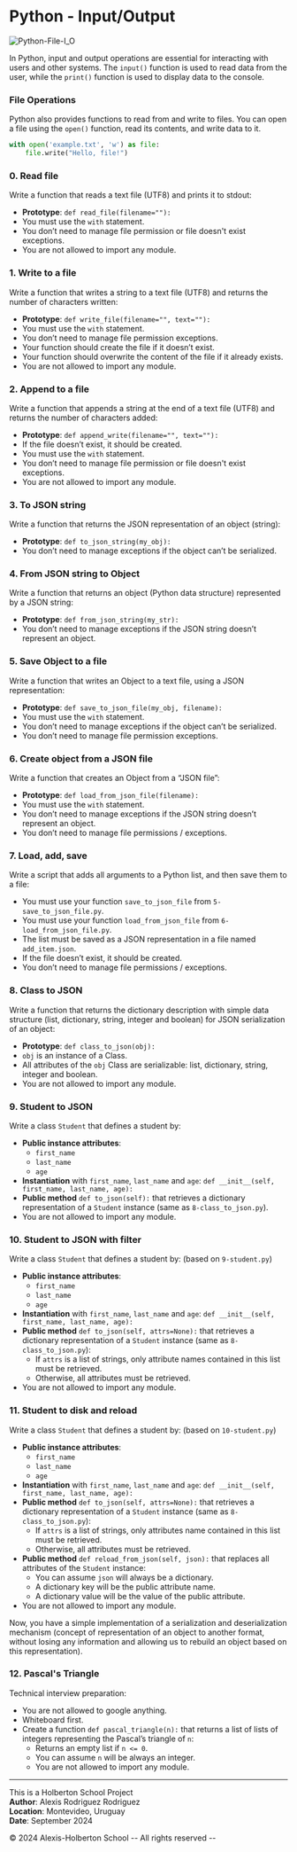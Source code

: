 # Python - Input/Output
![Python-File-I_O](https://github.com/user-attachments/assets/aa25927e-5407-4cad-9ff5-9ea2e18df7b6)

In Python, input and output operations are essential for interacting with users and other systems. The `input()` function is used to read data from the user, while the `print()` function is used to display data to the console.

### File Operations
Python also provides functions to read from and write to files. You can open a file using the `open()` function, read its contents, and write data to it.

```python
with open('example.txt', 'w') as file:
    file.write("Hello, file!")
```

### 0. Read file

Write a function that reads a text file (UTF8) and prints it to stdout:

- **Prototype**: `def read_file(filename=""):`
- You must use the `with` statement.
- You don’t need to manage file permission or file doesn't exist exceptions.
- You are not allowed to import any module.

### 1. Write to a file

Write a function that writes a string to a text file (UTF8) and returns the number of characters written:

- **Prototype**: `def write_file(filename="", text=""):`
- You must use the `with` statement.
- You don’t need to manage file permission exceptions.
- Your function should create the file if it doesn’t exist.
- Your function should overwrite the content of the file if it already exists.
- You are not allowed to import any module.

### 2. Append to a file

Write a function that appends a string at the end of a text file (UTF8) and returns the number of characters added:

- **Prototype**: `def append_write(filename="", text=""):`
- If the file doesn’t exist, it should be created.
- You must use the `with` statement.
- You don’t need to manage file permission or file doesn't exist exceptions.
- You are not allowed to import any module.

### 3. To JSON string

Write a function that returns the JSON representation of an object (string):

- **Prototype**: `def to_json_string(my_obj):`
- You don’t need to manage exceptions if the object can’t be serialized.

### 4. From JSON string to Object

Write a function that returns an object (Python data structure) represented by a JSON string:

- **Prototype**: `def from_json_string(my_str):`
- You don’t need to manage exceptions if the JSON string doesn’t represent an object.

### 5. Save Object to a file

Write a function that writes an Object to a text file, using a JSON representation:

- **Prototype**: `def save_to_json_file(my_obj, filename):`
- You must use the `with` statement.
- You don’t need to manage exceptions if the object can’t be serialized.
- You don’t need to manage file permission exceptions.

### 6. Create object from a JSON file

Write a function that creates an Object from a “JSON file”:

- **Prototype**: `def load_from_json_file(filename):`
- You must use the `with` statement.
- You don’t need to manage exceptions if the JSON string doesn’t represent an object.
- You don’t need to manage file permissions / exceptions.

### 7. Load, add, save

Write a script that adds all arguments to a Python list, and then save them to a file:

- You must use your function `save_to_json_file` from `5-save_to_json_file.py`.
- You must use your function `load_from_json_file` from `6-load_from_json_file.py`.
- The list must be saved as a JSON representation in a file named `add_item.json`.
- If the file doesn’t exist, it should be created.
- You don’t need to manage file permissions / exceptions.

### 8. Class to JSON

Write a function that returns the dictionary description with simple data structure (list, dictionary, string, integer and boolean) for JSON serialization of an object:

- **Prototype**: `def class_to_json(obj):`
- `obj` is an instance of a Class.
- All attributes of the `obj` Class are serializable: list, dictionary, string, integer and boolean.
- You are not allowed to import any module.

### 9. Student to JSON

Write a class `Student` that defines a student by:

- **Public instance attributes**:
  - `first_name`
  - `last_name`
  - `age`
- **Instantiation** with `first_name`, `last_name` and `age`: `def __init__(self, first_name, last_name, age):`
- **Public method** `def to_json(self):` that retrieves a dictionary representation of a `Student` instance (same as `8-class_to_json.py`).
- You are not allowed to import any module.

### 10. Student to JSON with filter

Write a class `Student` that defines a student by: (based on `9-student.py`)

- **Public instance attributes**:
  - `first_name`
  - `last_name`
  - `age`
- **Instantiation** with `first_name`, `last_name` and `age`: `def __init__(self, first_name, last_name, age):`
- **Public method** `def to_json(self, attrs=None):` that retrieves a dictionary representation of a `Student` instance (same as `8-class_to_json.py`):
  - If `attrs` is a list of strings, only attribute names contained in this list must be retrieved.
  - Otherwise, all attributes must be retrieved.
- You are not allowed to import any module.

### 11. Student to disk and reload

Write a class `Student` that defines a student by: (based on `10-student.py`)

- **Public instance attributes**:
  - `first_name`
  - `last_name`
  - `age`
- **Instantiation** with `first_name`, `last_name` and `age`: `def __init__(self, first_name, last_name, age):`
- **Public method** `def to_json(self, attrs=None):` that retrieves a dictionary representation of a `Student` instance (same as `8-class_to_json.py`):
  - If `attrs` is a list of strings, only attributes name contained in this list must be retrieved.
  - Otherwise, all attributes must be retrieved.
- **Public method** `def reload_from_json(self, json):` that replaces all attributes of the `Student` instance:
  - You can assume `json` will always be a dictionary.
  - A dictionary key will be the public attribute name.
  - A dictionary value will be the value of the public attribute.
- You are not allowed to import any module.

Now, you have a simple implementation of a serialization and deserialization mechanism (concept of representation of an object to another format, without losing any information and allowing us to rebuild an object based on this representation).

### 12. Pascal's Triangle

Technical interview preparation:

- You are not allowed to google anything.
- Whiteboard first.
- Create a function `def pascal_triangle(n):` that returns a list of lists of integers representing the Pascal’s triangle of `n`:
  - Returns an empty list if `n <= 0`.
  - You can assume `n` will be always an integer.
  - You are not allowed to import any module.

---

This is a Holberton School Project  
**Author**: Alexis Rodriguez Rodriguez  
**Location**: Montevideo, Uruguay  
**Date**: September 2024

© 2024 Alexis-Holberton School -- All rights reserved --
